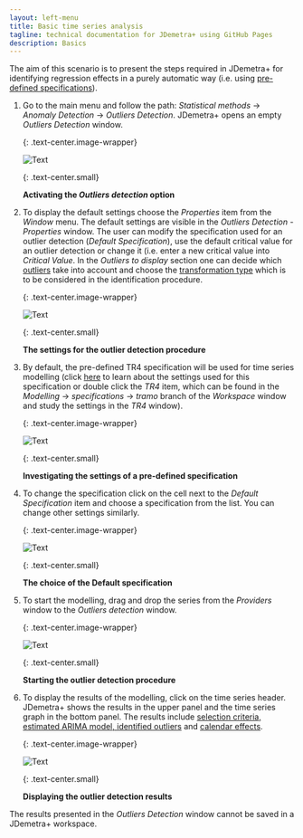 ```yaml
---
layout: left-menu
title: Basic time series analysis
tagline: technical documentation for JDemetra+ using GitHub Pages
description: Basics
---
```


The aim of this scenario is to present the steps required in JDemetra+
for identifying regression effects in a purely automatic way (i.e. using
[pre-defined specifications](../reference-manual/modelling-specifications.html#pre-defined-modelling-specifications)).

1.  Go to the main menu and follow the path: *Statistical methods* →
    *Anomaly Detection* → *Outliers Detection*. JDemetra+ opens an empty
    *Outliers Detection* window.
	
	{: .text-center.image-wrapper}

	![Text](/assets/img/user-guide/UG_PCA_image3.jpg)

	{: .text-center.small}
 
	**Activating the *Outliers detection* option**

2.  To display the default settings choose the *Properties* item from
    the *Window* menu. The default settings are visible in the *Outliers
    Detection - Properties* window. The user can modify the
    specification used for an outlier detection (*Default
    Specification*), use the default critical value for an outlier
    detection or change it (i.e. enter a new critical value into  *Critical Value*.
	In the *Outliers to display* section one can decide which [outliers](../theory/SA_lin.html) take into account 
	and choose the [transformation type](../reference-manual/modelling-spec-tramo.html#transformation) 
	which is to be considered in the identification procedure.

	{: .text-center.image-wrapper}

	![Text](/assets/img/user-guide/UG_PCA_image4.jpg)

	{: .text-center.small}
	
	**The settings for the outlier detection procedure**

3.  By default, the pre-defined TR4 specification will be used for time
    series modelling (click [here](../reference-manual/modelling-specifications.html)
	to learn about the settings used for this
    specification or double click the *TR4* item, which can be found in the
    *Modelling* → *specifications* → *tramo* branch of the *Workspace*
    window and study the settings in the *TR4* window).

	{: .text-center.image-wrapper}

	![Text](/assets/img/user-guide/UG_PCA_image5.jpg)

	{: .text-center.small}

	**Investigating the settings of a pre-defined specification**

4.  To change the specification click on the cell next to the *Default
    Specification* item and choose a specification from the list. You can change
    other settings similarly.

	{: .text-center.image-wrapper}

	![Text](/assets/img/user-guide/UG_PCA_image6.jpg)

	{: .text-center.small}

	**The choice of the Default specification**

5.  To start the modelling, drag and drop the series from the *Providers*
    window to the *Outliers detection* window.

	{: .text-center.image-wrapper}

	![Text](/assets/img/user-guide/UG_PCA_image7.jpg)

	{: .text-center.small}
	
	**Starting the outlier detection procedure**

6.  To display the results of the modelling, click on the time series
    header. JDemetra+ shows the results in the upper panel and the time
    series graph in the bottom panel. The results include [selection
    criteria, estimated ARIMA model, identified outliers](../theory/SA_lin.html) and [calendar
    effects](../theory/Calendars.html).

	{: .text-center.image-wrapper}

	![Text](/assets/img/user-guide/UG_PCA_image8.jpg)

	{: .text-center.small}

	**Displaying the outlier detection results**

The results presented in the *Outliers Detection* window cannot be saved
in a JDemetra+ workspace.
